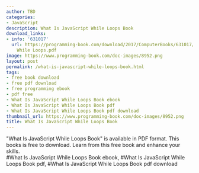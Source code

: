 ```yaml
---
author: TBD
categories:
- JavaScript
description: What Is JavaScript While Loops Book
download_links:
- info: '631017'
  url: https://programming-book.com/download/2017/ComputerBooks/631017/What Is JavaScript
    While Loops.pdf
image: https://www.programming-book.com/doc-images/8952.png
layout: post
permalink: /what-is-javascript-while-loops-book.html
tags:
- free book download
- free pdf download
- free programming ebook
- pdf free
- What Is JavaScript While Loops Book ebook
- What Is JavaScript While Loops Book pdf
- What Is JavaScript While Loops Book pdf download
thumbnail_url: https://www.programming-book.com/doc-images/8952.png
title: What Is JavaScript While Loops Book
---
```


 
<div class="item-desc text-justify">
  "What Is JavaScript While Loops Book" is available in PDF format. This books is free to download. Learn from this free book and enhance your skills.
  <br>
  #What Is JavaScript While Loops Book ebook, #What Is JavaScript While Loops Book pdf, #What Is JavaScript While Loops Book pdf download
</div>